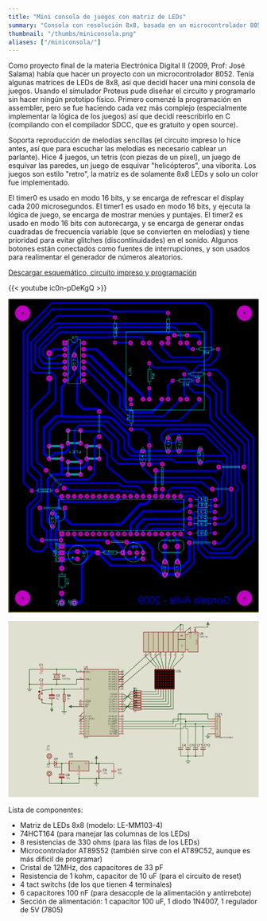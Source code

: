 ```yaml
---
title: "Mini consola de juegos con matriz de LEDs"
summary: "Consola con resolución 8x8, basada en un microcontrolador 8052 microcontroller, desarrollo en C."
thumbnail: "/thumbs/miniconsola.png"
aliases: ["/miniconsola/"]
---
```


Como proyecto final de la materia Electrónica Digital II (2009, Prof: José Salama) había que hacer un proyecto con un microcontrolador 8052. Tenía algunas matrices de LEDs de 8x8, así que decidí hacer una mini consola de juegos. Usando el simulador Proteus pude diseñar el circuito y programarlo sin hacer ningún prototipo físico. Primero comenzé la programación en assembler, pero se fue haciendo cada vez más complejo (especialmente implementar la lógica de los juegos) así que decidí reescribirlo en C (compilando con el compilador SDCC, que es gratuito y open source).

Soporta reproducción de melodías sencillas (el circuito impreso lo hice antes, así que para escuchar las melodías es necesario cablear un parlante). Hice 4 juegos, un tetris (con piezas de un pixel), un juego de esquivar las paredes, un juego de esquivar "helicópteros", una viborita. Los juegos son estilo "retro", la matriz es de solamente 8x8 LEDs y solo un color fue implementado.

El timer0 es usado en modo 16 bits, y se encarga de refrescar el display cada 200 microsegundos. El timer1 es usado en modo 16 bits, y ejecuta la lógica de juego, se encarga de mostrar menúes y puntajes. El timer2 es usado en modo 16 bits con autorecarga, y se encarga de generar ondas cuadradas de frecuencia variable (que se convierten en melodías) y tiene prioridad para evitar glitches (discontinuidades) en el sonido. Algunos botones están conectados como fuentes de interrupciones, y son usados para realimentar el generador de números aleatorios.

[Descargar esquemático, circuito impreso y programación](/downloads/miniconsola.zip)

{{< youtube ic0n-pDeKgQ >}}

![Mini consola de juegos, circuito impreso](/images/consolalyt.png)

![Mini consola de juegos, esquematico AT89S52](/images/consolasch.png)

Lista de componentes:
* Matriz de LEDs 8x8 (modelo: LE-MM103-4)
* 74HCT164 (para manejar las columnas de los LEDs)
* 8 resistencias de 330 ohms (para las filas de los LEDs)
* Microcontrolador AT89S52 (también sirve con el AT89C52, aunque es más dificil de programar)
* Cristal de 12MHz, dos capacitores de 33 pF
* Resistencia de 1 kohm, capacitor de 10 uF (para el circuito de reset)
* 4 tact switchs (de los que tienen 4 terminales)
* 6 capacitores 100 nF (para desacople de la alimentación y antirrebote)
* Sección de alimentación: 1 capacitor 100 uF, 1 diodo 1N4007, 1 regulador de 5V (7805)
